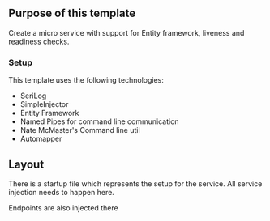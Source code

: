 ## Purpose of this template

Create a micro service with support for Entity framework, liveness and readiness checks. 

### Setup

This template uses the following technologies:
 - SeriLog
 - SimpleInjector
 - Entity Framework
 - Named Pipes for command line communication
 - Nate McMaster's Command line util
 - Automapper
 
 
## Layout
There is a startup file which represents the setup for the service. All service injection needs to happen here. 

Endpoints are also injected there